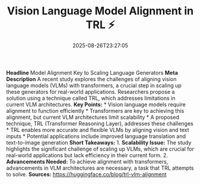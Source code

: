 ﻿---
title: "Vision Language Model Alignment in TRL ⚡️"
date: "2025-08-26T23:27:05"
category: "Markets"
summary: ""
slug: "vision language model alignment in trl "
source_urls:
  - "https://huggingface.co/blog/trl-vlm-alignment"
seo:
  title: "Vision Language Model Alignment in TRL ⚡️ | Hash n Hedge"
  description: ""
  keywords: ["news", "markets", "brief"]
---
**Headline** Model Alignment Key to Scaling Language Generators  **Meta Description** A recent study explores the challenges of aligning vision language models (VLMs) with transformers, a crucial step in scaling up these generators for real-world applications. Researchers propose a solution using a technique called TRL, which addresses limitations in current VLM architectures.  **Key Points:**  * Vision language models require alignment to function efficiently * Transformers are key to achieving this alignment, but current VLM architectures limit scalability * A proposed technique, TRL (Transformer Reasoning Layer), addresses these challenges * TRL enables more accurate and flexible VLMs by aligning vision and text inputs * Potential applications include improved language translation and text-to-image generation  **Short Takeaways:**  1.  **Scalability Issue:** The study highlights the significant challenge of scaling up VLMs, which are crucial for real-world applications but lack efficiency in their current form. 2.  **Advancements Needed:** To achieve alignment with transformers, advancements in VLM architectures are necessary, a task that TRL attempts to solve.  **Sources:** https://huggingface.co/blog/trl-vlm-alignment 
